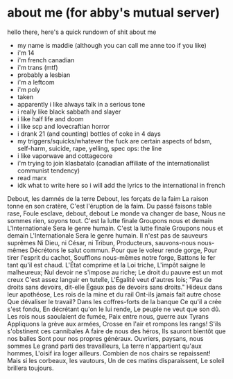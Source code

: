 # about me (for abby's mutual server)

hello there, here's a quick rundown of shit about me

- my name is maddie (although you can call me anne too if you like) 
- i'm 14 
- i'm french canadian
- i'm trans (mtf)
- probably a lesbian
- i'm a leftcom
- i'm poly
- taken
- apparently i like always talk in a serious tone
- i really like black sabbath and slayer
- i like half life and doom
- i like scp and lovecraftian horror
- i drank 21 (and counting) bottles of coke in 4 days
- my triggers/squicks/whatever the fuck are certain aspects of bdsm, self-harm, suicide, rape, yelling, spec ops: the line
- i like vaporwave and cottagecore
- i'm trying to join klasbatalo (canadian affiliate of the internationalist communist tendency)
- read marx
- idk what to write here so i will add the lyrics to the international in french

Debout, les damnés de la terre
Debout, les forçats de la faim
La raison tonne en son cratère,
C'est l'éruption de la faim.
Du passé faisons table rase,
Foule esclave, debout, debout
Le monde va changer de base,
Nous ne sommes rien, soyons tout.
C'est la lutte finale
Groupons nous et demain
L'Internationale
Sera le genre humain.
C'est la lutte finale
Groupons nous et demain
L'Internationale
Sera le genre humain.
Il n'est pas de sauveurs suprêmes
Ni Dieu, ni César, ni Tribun,
Producteurs, sauvons-nous nous-mêmes
Décrétons le salut commun.
Pour que le voleur rende gorge,
Pour tirer l'esprit du cachot,
Soufflons nous-mêmes notre forge,
Battons le fer tant qu'il est chaud.
L'État comprime et la Loi triche,
L'impôt saigne le malheureux;
Nul devoir ne s'impose au riche;
Le droit du pauvre est un mot creux
C'est assez languir en tutelle,
L'Égalité veut d'autres lois;
"Pas de droits sans devoirs, dit-elle
Égaux pas de devoirs sans droits."
Hideux dans leur apothéose,
Les rois de la mine et du rail
Ont-ils jamais fait autre chose
Que dévaliser le travail?
Dans les coffres-forts de la banque
Ce qu'il a crée s'est fondu,
En décrétant qu'on le lui rende,
Le peuple ne veut que son dû.
Les rois nous saoulaient de fumée,
Paix entre nous, guerre aux Tyrans
Appliquons la grève aux armées,
Crosse en l'air et rompons les rangs!
S'ils s'obstinent ces cannibales
A faire de nous des héros,
Ils sauront bientôt que nos balles
Sont pour nos propres généraux.
Ouvriers, paysans, nous sommes
Le grand parti des travailleurs,
La terre n'appartient qu'aux hommes,
L'oisif ira loger ailleurs.
Combien de nos chairs se repaissent!
Mais si les corbeaux, les vautours,
Un de ces matins disparaissent,
Le soleil brillera toujours.
